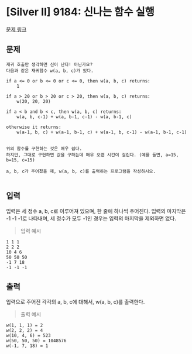 # [Silver II] 9184: 신나는 함수 실행
[문제 링크](https://www.acmicpc.net/problem/9184)

## 문제
```
재귀 호출만 생각하면 신이 난다! 아닌가요?
다음과 같은 재귀함수 w(a, b, c)가 있다.

if a <= 0 or b <= 0 or c <= 0, then w(a, b, c) returns:
    1

if a > 20 or b > 20 or c > 20, then w(a, b, c) returns:
    w(20, 20, 20)

if a < b and b < c, then w(a, b, c) returns:
    w(a, b, c-1) + w(a, b-1, c-1) - w(a, b-1, c)

otherwise it returns:
    w(a-1, b, c) + w(a-1, b-1, c) + w(a-1, b, c-1) - w(a-1, b-1, c-1)


위의 함수를 구현하는 것은 매우 쉽다. 
하지만, 그대로 구현하면 값을 구하는데 매우 오랜 시간이 걸린다. (예를 들면, a=15, b=15, c=15)

a, b, c가 주어졌을 때, w(a, b, c)를 출력하는 프로그램을 작성하시오.


```

## 입력
입력은 세 정수 a, b, c로 이루어져 있으며, 한 줄에 하나씩 주어진다. 
입력의 마지막은 -1 -1 -1로 나타내며, 세 정수가 모두 -1인 경우는 입력의 마지막을 제외하면 없다.
> 입력 예시
```
1 1 1
2 2 2
10 4 6
50 50 50
-1 7 18
-1 -1 -1
```

## 출력
입력으로 주어진 각각의 a, b, c에 대해서, w(a, b, c)를 출력한다.
> 출력 예시
```
w(1, 1, 1) = 2
w(2, 2, 2) = 4
w(10, 4, 6) = 523
w(50, 50, 50) = 1048576
w(-1, 7, 18) = 1
```

